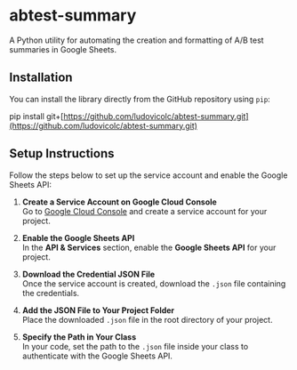 # abtest-summary

A Python utility for automating the creation and formatting of A/B test summaries in Google Sheets.

## Installation

You can install the library directly from the GitHub repository using `pip`:

pip install git+[https://github.com/ludovicolc/abtest-summary.git](https://github.com/ludovicolc/abtest-summary.git)


## Setup Instructions

Follow the steps below to set up the service account and enable the Google Sheets API:

1. **Create a Service Account on Google Cloud Console**  
   Go to [Google Cloud Console](https://console.cloud.google.com) and create a service account for your project.

2. **Enable the Google Sheets API**  
   In the **API & Services** section, enable the **Google Sheets API** for your project.

3. **Download the Credential JSON File**  
   Once the service account is created, download the `.json` file containing the credentials.

4. **Add the JSON File to Your Project Folder**  
   Place the downloaded `.json` file in the root directory of your project.

5. **Specify the Path in Your Class**  
   In your code, set the path to the `.json` file inside your class to authenticate with the Google Sheets API.
